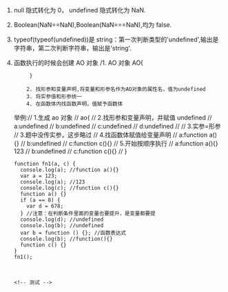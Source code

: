 1.  null 隐式转化为 0，
    undefined 隐式转化为 NaN.

2.  Boolean(NaN==NaN),Boolean(NaN===NaN),均为 false.

3.  typeof(typeof(undefined))是 string：第一次判断类型的'undefined',输出是字符串，第二次判断字符串，输出是'string'.

4.  函数执行的时候会创建 AO 对象
    /1. AO 对象
    AO{

             }

            2. 找形参和变量声明,将变量和形参名作为AO对象的属性名，值为undefined
            3. 将实参值和形参统一
            4. 在函数体内找函数声明，值赋予函数体

    举例:// 1.生成 ao 对象
    // ao{
    // 2.找形参和变量声明，并赋值 undefined
    // a:undefined
    // b:undefined
    // c:undefined
    // d:undefined
    // // 3.实参=形参
    // 3.题中没传实参，这步略过
    // 4.找函数体赋值给变量声明
    // a:function a(){}
    // b:undefined
    // c:function c(){}
    // 5.开始按顺序执行
    // a:function a(){} 123
    // b:undefined
    // c:function c(){}
    // }

        function fn1(a, c) {
          console.log(a); //function a(){}
          var a = 123;
          console.log(a); //123
          console.log(c); //function c(){}
          function a() {}
          if (a == 8) {
            var d = 678;
          } //注意：在判断条件里面的变量也要提升，是变量都要提
          console.log(d); //undefined
          console.log(b); //undefined
          var b = function () {}; //函数表达式
          console.log(b); //function(){}
          function c() {}
        }
        fn1();



        <!-- 测试 -->
